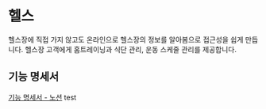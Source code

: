 # 헬스 
헬스장에 직접 가지 않고도 온라인으로 헬스장의 정보를 알아봄으로 접근성을 쉽게 만듭니다.
헬스장 고객에게 홈트레이닝과 식단 관리, 운동 스케줄 관리를 제공합니다.

## 기능 명세서
[기능 명세서 - 노션](https://www.notion.so/4-f31cac450ed14448a1f58802cb9fef5d?pvs=4)
test

